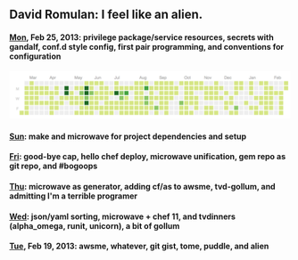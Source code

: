 ## David Romulan: I feel like an alien.

#### [Mon][20130225], Feb 25, 2013: privilege package/service resources, secrets with gandalf, conf.d style config, first pair programming, and conventions for configuration

![GitHub Contributions][ghcontrib]

#### [Sun][20130224]: make and microwave for project dependencies and setup

#### [Fri][20130222]: good-bye cap, hello chef deploy, microwave unification, gem repo as git repo, and #bogoops

#### [Thu][20130221]: microwave as generator, adding cf/as to awsme, tvd-gollum, and admitting I'm a terrible programer

#### [Wed][20130220]: json/yaml sorting, microwave + chef 11, and tvdinners (alpha_omega, runit, unicorn), a bit of gollum

#### [Tue][20130219], Feb 19, 2013: awsme, whatever, git gist, tome, puddle, and alien

[20130225]: articles/20130225.html
[20130224]: articles/20130224.html
[20130222]: articles/20130222.html
[20130221]: articles/20130221.html
[20130220]: articles/20130220.html
[20130219]: articles/20130219.html
[ghcontrib]: img/contrib.png
